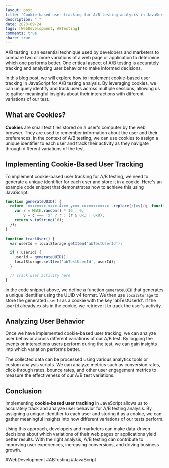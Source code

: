 ```yaml
---
layout: post
title: "Cookie-based user tracking for A/B testing analysis in JavaScript"
description: " "
date: 2023-09-24
tags: [WebDevelopment, ABTesting]
comments: true
share: true
---
```


A/B testing is an essential technique used by developers and marketers to compare two or more variations of a web page or application to determine which one performs better. One critical aspect of A/B testing is accurately tracking and analyzing user behavior to make informed decisions.

In this blog post, we will explore how to implement cookie-based user tracking in JavaScript for A/B testing analysis. By leveraging cookies, we can uniquely identify and track users across multiple sessions, allowing us to gather meaningful insights about their interactions with different variations of our test.

## What are Cookies?

**Cookies** are small text files stored on a user's computer by the web browser. They are used to remember information about the user and their preferences. In the context of A/B testing, we can use cookies to assign a unique identifier to each user and track their activity as they navigate through different variations of the test.

## Implementing Cookie-Based User Tracking

To implement cookie-based user tracking for A/B testing, we need to generate a unique identifier for each user and store it in a cookie. Here's an example code snippet that demonstrates how to achieve this using JavaScript:

```javascript
function generateUUID() {
  return 'xxxxxxxx-xxxx-4xxx-yxxx-xxxxxxxxxxxx'.replace(/[xy]/g, function(c) {
    var r = Math.random() * 16 | 0,
        v = c === 'x' ? r : (r & 0x3 | 0x8);
    return v.toString(16);
  });
}

function trackUser() {
  var userId = localStorage.getItem('abTestUserId');

  if (!userId) {
    userId = generateUUID();
    localStorage.setItem('abTestUserId', userId);
  }

  // Track user activity here
}
```

In the code snippet above, we define a function `generateUUID` that generates a unique identifier using the UUID v4 format. We then use `localStorage` to store the generated `userId` as a cookie with the key 'abTestUserId'. If the `userId` already exists in the cookie, we retrieve it to track the user's activity.

## Analyzing User Behavior

Once we have implemented cookie-based user tracking, we can analyze user behavior across different variations of our A/B test. By logging the events or interactions users perform during the test, we can gain insights into which variation performs better.

The collected data can be processed using various analytics tools or custom analysis scripts. We can analyze metrics such as conversion rates, click-through rates, bounce rates, and other user engagement metrics to measure the effectiveness of our A/B test variations.

## Conclusion

Implementing **cookie-based user tracking** in JavaScript allows us to accurately track and analyze user behavior for A/B testing analysis. By assigning a unique identifier to each user and storing it as a cookie, we can gather meaningful insights into how different variations of our tests perform.

Using this approach, developers and marketers can make data-driven decisions about which variations of their web pages or applications yield better results. With the right analysis, A/B testing can contribute to improving user experiences, increasing conversions, and driving business growth.

#WebDevelopment #ABTesting #JavaScript